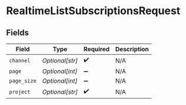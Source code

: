 # RealtimeListSubscriptionsRequest


## Fields

| Field              | Type               | Required           | Description        |
| ------------------ | ------------------ | ------------------ | ------------------ |
| `channel`          | *Optional[str]*    | :heavy_check_mark: | N/A                |
| `page`             | *Optional[int]*    | :heavy_minus_sign: | N/A                |
| `page_size`        | *Optional[int]*    | :heavy_minus_sign: | N/A                |
| `project`          | *Optional[str]*    | :heavy_check_mark: | N/A                |